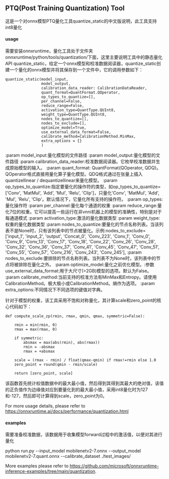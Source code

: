 ## PTQ(Post Training Quantization) Tool

这是一个对onnx模型PTQ量化工具quantize_static的中文版说明，此工具支持int8量化


#### usage
需要安装onnxruntime，量化工具处于文件夹onnxruntime/python/tools/quantization/下面，这里主要说明工具中的静态量化API quantize_static，给定一个onnx模型和校准数据阅读器，quantize_static创建一个量化的onnx模型并将其保存到一个文件中，它的调用参数如下：

```
quantize_static(model_input,
                model_output,
                calibration_data_reader: CalibrationDataReader,
                quant_format=QuantFormat.QOperator,
                op_types_to_quantize=[],
                per_channel=False,
                reduce_range=False,
                activation_type=QuantType.QUInt8,
                weight_type=QuantType.QUInt8,
                nodes_to_quantize=[],
                nodes_to_exclude=[],
                optimize_model=True,
                use_external_data_format=False,
                calibrate_method=CalibrationMethod.MinMax,
                extra_options = {}
                )
```

:param model_input:量化模型的文件路径
:param model_output:量化模型的文件路径
:param calibration_data_reader:校准数据阅读器。它枚举校准数据并生成原始模型的输入。
:param quant_format: QuantFormat{QOperator, QDQ}。QOperator格式直接用量化算子量化模型。QDQ格式通过在张量上插入quantizellinear / dequantizellinear来量化模型。
:param op_types_to_quantize:指定要量化的操作符的类型，如op_types_to_quantize=['Conv', 'MatMul', 'Add', 'Mul', 'Relu', 'Clip']，只量化'Conv', 'MatMul', 'Add', 'Mul', 'Relu', 'Clip'。默认情况下，它量化所有支持的操作符。
:param op_types:量化操作符
:param per_channel:量化每个通道的权重
:param reduce_range:量化7位的权重。它可以提高一些运行在非vnni机器上的模型的准确性，特别是对于每通道模式
:param activation_type:激活的量化数据类型
:param weight_type:权重的量化数据类型
:param nodes_to_quantize:要量化的节点名称列表。当该列表不是None时，只有该列表中的节点被量化。示例:nodes_to_exclude=['input_1', 'input_2', 'output', 'Concat_0', 'Conv_223', 'Conv_1', 'Conv_0', 'Conv_9', 'Conv_13', 'Conv_17', 'Conv_18', 'Conv_22', 'Conv_26', 'Conv_28', 'Conv_32', 'Conv_36', 'Conv_37', 'Conv_41', 'Conv_45', 'Conv_47', 'Conv_51', 'Conv_55', 'Conv_57', 'Conv_216', 'Conv_243', 'Conv_245'],
:param nodes_to_exclude:要排除的节点名称列表。当列表不为None时，该列表中的节点将被排除在量化之外。
:param optimize_model:量化之前优化模型。:参数use_external_data_format:用于大尺寸(&gt;2GB)模型的选项。默认为False。
:param calibrate_method:当前支持的校准方法有MinMax和Entropy。请使用CalibrationMethod。极大极小或CalibrationMethod。熵作为选项。
:param extra_options:不同情况下不同选项的键值对字典。

针对于模型的权重，该工具采用不饱和对称量化，其计算scale和zero_point的核心代码如下：
```
def compute_scale_zp(rmin, rmax, qmin, qmax, symmetric=False):

    rmin = min(rmin, 0)
    rmax = max(rmax, 0)

    if symmetric:
        absmax = max(abs(rmin), abs(rmax))
        rmin = -absmax
        rmax = +absmax

    scale = (rmax - rmin) / float(qmax-qmin) if rmax!=rmin else 1.0
    zero_point = round(qmin - rmin/scale)

    return [zero_point, scale]
```
该函数首先统计权值数据中的最大最小值，然后得到其得到其最大的绝对值，该值的正负值作为边缘值对应到要量化到的最大最小值，采用int8量化时为127和-127，然后即可计算得到scale，zero_point为0。

For more usage details, please refer to https://onnxruntime.ai/docs/performance/quantization.html 


#### examples

需要准备校准数据，该数据用于收集模型forward过程中的激活值，以便对其进行量化

python run.py --input_model mobilenetv2-7.onnx --output_model mobilenetv2-7.quant.onnx --calibrate_dataset ./test_images/

More examples please refer to https://github.com/microsoft/onnxruntime-inference-examples/tree/main/quantization.


